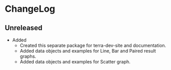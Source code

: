 # ChangeLog

## Unreleased

* Added 
  * Created this separate package for terra-dev-site and documentation.
  * Added data objects and examples for Line, Bar and Paired result graphs.
  * Added data objects and examples for Scatter graph.
